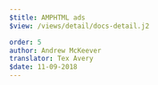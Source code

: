 ```yaml
---
$title: AMPHTML ads
$view: /views/detail/docs-detail.j2

order: 5
author: Andrew McKeever
translator: Tex Avery
$date: 11-09-2018
---
```

